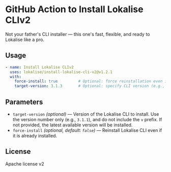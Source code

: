# GitHub Action to Install Lokalise CLIv2

Not your father's CLI installer — this one's fast, flexible, and ready to Lokalise like a pro.

## Usage

```yaml
- name: Install Lokalise CLIv2
  uses: lokalise/install-lokalise-cli-v2@v1.2.1
  with:
    force-install: true         # Optional: force reinstallation even if already installed
    target-version: 3.1.3       # Optional: specify CLI version (e.g., 3.1.1). Defaults to latest.
```

## Parameters

- `target-version` *(optional)* — Version of the Lokalise CLI to install. Use the version number only (e.g., `3.1.1`), and do not include the `v` prefix. If not provided, the latest available version will be installed.
- `force-install` *(optional, default: `false`)* — Reinstall Lokalise CLI even if it is already installed.

## License

Apache license v2
